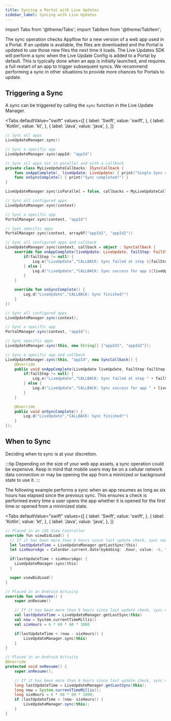 ```yaml
---
title: Syncing a Portal with Live Updates
sidebar_label: Syncing with Live Updates
---
```


import Tabs from '@theme/Tabs';
import TabItem from '@theme/TabItem';

The sync operation checks Appflow for a new version of a web app used in a Portal. If an update is available, the files are downloaded and the Portal is updated to use those new files the next time it loads. The Live Updates SDK will perform a sync when the Live Update Config is added to a Portal by default. This is typically done when an app is initially launched, and requires a full restart of an app to trigger subsequent syncs. We recommend performing a sync in other situations to provide more chances for Portals to update.

## Triggering a Sync

A sync can be triggered by calling the `sync` function in the Live Update Manager.

<Tabs
    defaultValue="swift" 
    values={[
        { label: 'Swift', value: 'swift', },
        { label: 'Kotlin', value: 'kt', },
        { label: 'Java', value: 'java', },
    ]}
>
<TabItem value="swift">

```swift
// Sync all apps
LiveUpdateManager.sync()

// Sync a specific app
LiveUpdateManager.sync(appId: "appId")

// Sync all apps not in parallel and with a callback
private class MyLiveUpdateCallbacks: ISyncCallback {
    func onAppComplete(_ liveUpdate: LiveUpdate) { print("Single Sync completed!") }
    func onSyncComplete() { print("Sync completed!") }
}

LiveUpdateManager.sync(isParallel = false, callbacks = MyLiveUpdateCallbacks())
```

</TabItem>

<TabItem value="kt">

```kotlin
// Sync all configured apps
LiveUpdateManager.sync(context)

// Sync a specific app
PortalManager.sync(context, "appId")

// Sync specific apps
PortalManager.sync(context, arrayOf("appId1", "appId2"))

// Sync all configured apps and callback
LiveUpdateManager.sync(context, callback = object : SyncCallback {
    override fun onAppComplete(liveUpdate: LiveUpdate, failStep: FailStep?) {
        if(failStep != null) {
            Log.e("LiveUpdate","CALLBACK: Sync failed at step ${failStep.name} for app ${liveUpdate.appId}!")
        } else {
            Log.d("LiveUpdate","CALLBACK: Sync success for app ${liveUpdate.appId}!")
        }
    }

    override fun onSyncComplete() {
        Log.d("LiveUpdate","CALLBACK: Sync finished!")
    }
})
```

</TabItem>

<TabItem value="java">

```java
// Sync all configured apps
LiveUpdateManager.sync(context);

// Sync a specific app
PortalManager.sync(context, "appId");

// Sync specific apps
LiveUpdateManager.sync(this, new String[] {"appId1", "appId2"});

// Sync a specific app and callback
LiveUpdateManager.sync(this, "appId", new SyncCallback() {
    @Override
    public void onAppComplete(LiveUpdate liveUpdate, FailStep failStep) {
        if(failStep != null) {
            Log.e("LiveUpdate","CALLBACK: Sync failed at step " + failStep.name + " for app " + liveUpdate.appId + "!");
        } else {
            Log.d("LiveUpdate","CALLBACK: Sync success for app " + liveUpdate.appId + "!");
        }
    }

    @Override
    public void onSyncComplete() {
        Log.d("LiveUpdate","CALLBACK: Sync finished!")
    }
});
```

</TabItem>

</Tabs>

## When to Sync

Deciding when to sync is at your discretion.

:::tip
Depending on the size of your web app assets, a sync operation could be expensive. Keep in mind that mobile users may be on a cellular network data connection or may be opening the app from a mininized or background state to use it.
:::

The following example performs a sync when an app resumes as long as six hours has elapsed since the previous sync. This ensures a check is performed every time a user opens the app whether it is opened for the first time or opened from a minimized state.

<Tabs
    defaultValue="swift" 
    values={[
        { label: 'Swift', value: 'swift', },
        { label: 'Kotlin', value: 'kt', },
        { label: 'Java', value: 'java', },
    ]}
>
<TabItem value="swift">

```swift
// Placed in an iOS View Controller
override fun viewDidLoad() {
  // If it has been more than 6 hours since last update check, sync now.
  let lastUpdateTime = LiveUpdateManager.getLastSync(this)
  let sixHoursAgo = Calendar.current.date(byAdding: .hour, value: -6, to: Date())

  if(lastUpdateTime < sixHoursAgo) {
    LiveUpdateManager.sync(this)
  }

  super.viewDidLoad()
}
```

</TabItem>

<TabItem value="kt">

```kotlin
// Placed in an Android Activity
override fun onResume() {
    super.onResume()

    // If it has been more than 6 hours since last update check, sync now.
    val lastUpdateTime = LiveUpdateManager.getLastSync(this)
    val now = System.currentTimeMillis()
    val sixHours = 6 * 60 * 60 * 1000

    if(lastUpdateTime < (now - sixHours)) {
        LiveUpdateManager.sync(this)
    }
}
```

</TabItem>

<TabItem value="java">

```java
// Placed in an Android Activity
@Override
protected void onResume() {
    super.onResume();

    // If it has been more than 6 hours since last update check, sync now.
    long lastUpdateTime = LiveUpdateManager.getLastSync(this);
    long now = System.currentTimeMillis();
    long sixHours = 6 * 60 * 60 * 1000;
    if (lastUpdateTime < (now- sixHours)) {
        LiveUpdateManager.sync(this);
    }
}
```

</TabItem>

</Tabs>
